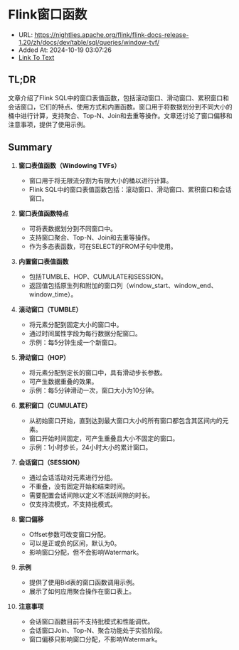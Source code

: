 # Flink窗口函数
- URL: https://nightlies.apache.org/flink/flink-docs-release-1.20/zh/docs/dev/table/sql/queries/window-tvf/
- Added At: 2024-10-19 03:07:26
- [Link To Text](2024-10-19-flink窗口函数_raw.md)

## TL;DR
文章介绍了Flink SQL中的窗口表值函数，包括滚动窗口、滑动窗口、累积窗口和会话窗口，它们的特点、使用方式和内置函数。窗口用于将数据划分到不同大小的桶中进行计算，支持聚合、Top-N、Join和去重等操作。文章还讨论了窗口偏移和注意事项，提供了使用示例。

## Summary
1. **窗口表值函数（Windowing TVFs）**
   - 窗口用于将无限流分割为有限大小的桶以进行计算。
   - Flink SQL中的窗口表值函数包括：滚动窗口、滑动窗口、累积窗口和会话窗口。

2. **窗口表值函数特点**
   - 可将表数据划分到不同窗口中。
   - 支持窗口聚合、Top-N、Join和去重等操作。
   - 作为多态表函数，可在SELECT的FROM子句中使用。

3. **内置窗口表值函数**
   - 包括TUMBLE、HOP、CUMULATE和SESSION。
   - 返回值包括原生列和附加的窗口列（window_start、window_end、window_time）。

4. **滚动窗口（TUMBLE）**
   - 将元素分配到固定大小的窗口中。
   - 通过时间属性字段为每行数据分配窗口。
   - 示例：每5分钟生成一个新窗口。

5. **滑动窗口（HOP）**
   - 将元素分配到定长的窗口中，具有滑动步长参数。
   - 可产生数据重叠的效果。
   - 示例：每5分钟滑动一次，窗口大小为10分钟。

6. **累积窗口（CUMULATE）**
   - 从初始窗口开始，直到达到最大窗口大小的所有窗口都包含其区间内的元素。
   - 窗口开始时间固定，可产生重叠且大小不固定的窗口。
   - 示例：1小时步长，24小时大小的累计窗口。

7. **会话窗口（SESSION）**
   - 通过会话活动对元素进行分组。
   - 不重叠，没有固定开始和结束时间。
   - 需要配置会话间隙以定义不活跃间隙的时长。
   - 仅支持流模式，不支持批模式。

8. **窗口偏移**
   - Offset参数可改变窗口分配。
   - 可以是正或负的区间，默认为0。
   - 影响窗口分配，但不会影响Watermark。

9. **示例**
   - 提供了使用Bid表的窗口函数调用示例。
   - 展示了如何应用聚合操作在窗口表上。

10. **注意事项**
    - 会话窗口函数目前不支持批模式和性能调优。
    - 会话窗口Join、Top-N、聚合功能处于实验阶段。
    - 窗口偏移只影响窗口分配，不影响Watermark。
